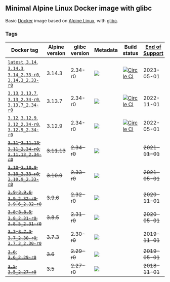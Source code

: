 ## Minimal Alpine Linux Docker image with glibc

Basic [Docker](https://www.docker.com/) image based on [Alpine Linux](http://alpinelinux.org/), with [glibc](https://github.com/sgerrand/alpine-pkg-glibc).

### Tags

| Docker tag | Alpine version | glibc version | Metadata | Build status | [End of Support](https://alpinelinux.org/releases/)  |
| --- | --- | --- | --- | --- | --- |
| [`latest`, `3.14`, `3.14.3`, `3.14_2.33-r0`, `3.14.3_2.33-r0`](https://github.com/jeanblanchard/docker-alpine-glibc/blob/main/Dockerfile) | 3.14.3 | 2.34-r0 | ![](https://img.shields.io/docker/image-size/jeanblanchard/alpine-glibc/latest) | [![Circle CI](https://circleci.com/gh/jeanblanchard/docker-alpine-glibc/tree/main.svg?style=shield)](https://circleci.com/gh/jeanblanchard/docker-alpine-glibc/tree/main) | 2023-05-01 |
| [`3.13`, `3.13.7`, `3.13_2.34-r0`, `3.13.7_2.34-r0`](https://github.com/jeanblanchard/docker-alpine-glibc/blob/main/Dockerfile) | 3.13.7 | 2.34-r0 | ![](https://img.shields.io/docker/image-size/jeanblanchard/alpine-glibc/3.13) | [![Circle CI](https://circleci.com/gh/jeanblanchard/docker-alpine-glibc/tree/alpine3.13.svg?style=shield)](https://circleci.com/gh/jeanblanchard/docker-alpine-glibc/tree/alpine3.13) | 2022-11-01 |
| [`3.12`, `3.12.9`, `3.12_2.34-r0`, `3.12.9_2.34-r0`](https://github.com/jeanblanchard/docker-alpine-glibc/blob/alpine3.12/Dockerfile) | 3.12.9 | 2.34-r0 | ![](https://img.shields.io/docker/image-size/jeanblanchard/alpine-glibc/3.12) | [![Circle CI](https://circleci.com/gh/jeanblanchard/docker-alpine-glibc/tree/alpine3.12.svg?style=shield)](https://circleci.com/gh/jeanblanchard/docker-alpine-glibc/tree/alpine3.12) | 2022-05-01 |
| ~~[`3.11`, `3.11.13`, `3.11_2.34-r0`, `3.11.13_2.34-r0`](https://github.com/jeanblanchard/docker-alpine-glibc/blob/alpine3.11/Dockerfile)~~ | ~~3.11.13~~ | ~~2.34-r0~~ | ![](https://img.shields.io/docker/image-size/jeanblanchard/alpine-glibc/3.11) |  | ~~2021-11-01~~ |
| ~~[`3.10`, `3.10.9`, `3.10_2.33-r0`, `3.10.9_2.33-r0`](https://github.com/jeanblanchard/docker-alpine-glibc/blob/alpine3.10/Dockerfile)~~ | ~~3.10.9~~ | ~~2.33-r0~~ | ![](https://img.shields.io/docker/image-size/jeanblanchard/alpine-glibc/3.10) |  | ~~2021-05-01~~ |
| ~~[`3.9`, `3.9.6`, `3.9_2.32-r0`, `3.9.6_2.32-r0`](https://github.com/jeanblanchard/docker-alpine-glibc/blob/alpine3.9/Dockerfile)~~ | ~~3.9.6~~ | ~~2.32-r0~~ | ![](https://img.shields.io/docker/image-size/jeanblanchard/alpine-glibc/3.9) |  | ~~2020-11-01~~ |
| ~~[`3.8`, `3.8.5`, `3.8_2.31-r0`, `3.8.5_2.31-r0`](https://github.com/jeanblanchard/docker-alpine-glibc/blob/alpine3.8/Dockerfile)~~ | ~~3.8.5~~ | ~~2.31-r0~~ | ![](https://img.shields.io/docker/image-size/jeanblanchard/alpine-glibc/3.8) |  | ~~2020-05-01~~ |
| ~~[`3.7`, `3.7.3`, `3.7_2.30-r0`, `3.7.3_2.30-r0`](https://github.com/jeanblanchard/docker-alpine-glibc/blob/alpine3.7/Dockerfile)~~ | ~~3.7.3~~ | ~~2.30-r0~~ | ![](https://img.shields.io/docker/image-size/jeanblanchard/alpine-glibc/3.7) |  | ~~2019-11-01~~ |
| ~~[`3.6`, `3.6_2.29-r0`](https://github.com/jeanblanchard/docker-alpine-glibc/blob/alpine3.6/Dockerfile)~~ | ~~3.6~~ | ~~2.29-r0~~ | ![](https://img.shields.io/docker/image-size/jeanblanchard/alpine-glibc/3.6) |  | ~~2019-05-01~~ |
| ~~[`3.5`, `3.5_2.27-r0`](https://github.com/jeanblanchard/docker-alpine-glibc/blob/alpine3.5/Dockerfile)~~ | ~~3.5~~ | ~~2.27-r0~~ | ![](https://img.shields.io/docker/image-size/jeanblanchard/alpine-glibc/3.5) |  | ~~2018-11-01~~ |
